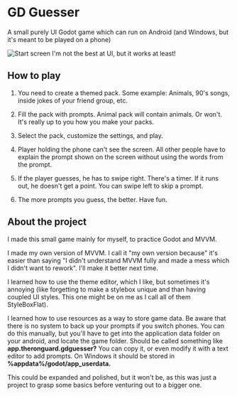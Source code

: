 # GD Guesser
A small purely UI Godot game which can run on Android (and Windows, but it's meant to be played on a phone)

![Start screen](https://i.imgur.com/fytuil9.png)
I'm not the best at UI, but it works at least!

## How to play
1. You need to create a themed pack. Some example: Animals, 90's songs, inside jokes of your friend group, etc.

2. Fill the pack with prompts. Animal pack will contain animals. Or won't. It's really up to you how you make your packs.

3. Select the pack, customize the settings, and play.

4. Player holding the phone can't see the screen. All other people have to explain the prompt shown on the screen without
using the words from the prompt.

5. If the player guesses, he has to swipe right. There's a timer. If it runs out, he doesn't get a point.
You can swipe left to skip a prompt.

6. The more prompts you guess, the better. Have fun.

## About the project
I made this small game mainly for myself, to practice Godot and MVVM.

I made my own version of MVVM. I call it "my own version because" it's easier than saying "I didn't understand MVVM fully and made a mess which I didn't want to rework". I'll make it better next time.

I learned how to use the theme editor, which I like, but sometimes it's annoying (like forgetting to make a stylebox unique and than having coupled UI styles. This one might be on me as I call all of them StyleBoxFlat).

I learned how to use resources as a way to store game data. Be aware that there is no system to back up your prompts if you switch phones. You can do this manually, but you'll have to get into the application data folder on your android,
and locate the game folder. Should be called something like **app.theronguard.gdguesser?** You can copy it, or even modify it with a text editor to add prompts. On Windows it should be stored in **%appdata%/godot/app_userdata.**

This could be expanded and polished, but it won't be, as this was just a project to grasp some basics before venturing out to a bigger one.
